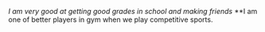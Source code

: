 *I am very good at getting good grades in school and making friends*
**I am one of better players in gym when we play competitive sports.
